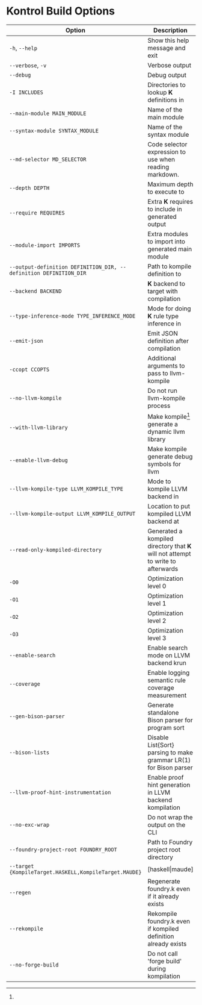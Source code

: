 # Kontrol Build Options

| Option                                                            | Description                                                                       |
| ----------------------------------------------------------------- | --------------------------------------------------------------------------------- |
| `-h`, `--help`                                                    | Show this help message and exit                                                   |
| `--verbose`, `-v`                                                 | Verbose output                                                                    |
| `--debug`                                                         | Debug output                                                                      |
| `-I INCLUDES`                                                     | Directories to lookup **K** definitions in                                        |
| `--main-module MAIN_MODULE`                                       | Name of the main module                                                           |
| `--syntax-module SYNTAX_MODULE`                                   | Name of the syntax module                                                         |
| `--md-selector MD_SELECTOR`                                       | Code selector expression to use when reading markdown.                            |
| `--depth DEPTH`                                                   | Maximum depth to execute to                                                       |
| `--require REQUIRES`                                              | Extra **K** requires to include in generated output                               |
| `--module-import IMPORTS`                                         | Extra modules to import into generated main module                                |
| `--output-definition DEFINITION_DIR, --definition DEFINITION_DIR` | Path to kompile definition to                                                     |
| `--backend BACKEND`                                               | **K** backend to target with compilation                                          |
| `--type-inference-mode TYPE_INFERENCE_MODE`                       | Mode for doing **K** rule type inference in                                       |
| `--emit-json`                                                     | Emit JSON definition after compilation                                            |
| `-ccopt CCOPTS`                                                   | Additional arguments to pass to llvm-kompile                                      |
| `--no-llvm-kompile`                                               | Do not run llvm-kompile process                                                   |
| `--with-llvm-library`                                             | Make kompile[^1] generate a dynamic llvm library                                  |
| `--enable-llvm-debug`                                             | Make kompile generate debug symbols for llvm                                      |
| `--llvm-kompile-type LLVM_KOMPILE_TYPE`                           | Mode to kompile LLVM backend in                                                   |
| `--llvm-kompile-output LLVM_KOMPILE_OUTPUT`                       | Location to put kompiled LLVM backend at                                          |
| `--read-only-kompiled-directory`                                  | Generated a kompiled directory that **K** will not attempt to write to afterwards |
| `-O0`                                                             | Optimization level 0                                                              |
| `-O1`                                                             | Optimization level 1                                                              |
| `-O2`                                                             | Optimization level 2                                                              |
| `-O3`                                                             | Optimization level 3                                                              |
| `--enable-search`                                                 | Enable search mode on LLVM backend krun                                           |
| `--coverage`                                                      | Enable logging semantic rule coverage measurement                                 |
| `--gen-bison-parser`                                              | Generate standalone Bison parser for program sort                                 |
| `--bison-lists`                                                   | Disable List{Sort} parsing to make grammar LR(1) for Bison parser                 |
| `--llvm-proof-hint-instrumentation`                               | Enable proof hint generation in LLVM backend kompilation                          |
| `--no-exc-wrap`                                                   | Do not wrap the output on the CLI                                                 |
| `--foundry-project-root FOUNDRY_ROOT`                             | Path to Foundry project root directory                                            |
| `--target {KompileTarget.HASKELL,KompileTarget.MAUDE}`            | \[haskell\|maude]                                                                 |
| `--regen`                                                         | Regenerate foundry.k even if it already exists                                    |
| `--rekompile`                                                     | Rekompile foundry.k even if kompiled definition already exists                    |
| `--no-forge-build`                                                | Do not call 'forge build' during kompilation                                      |

[^1]: 
